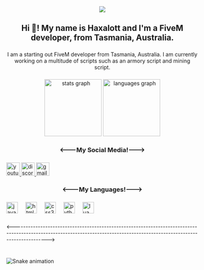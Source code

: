 <div align="center">
  <img src="https://profile-counter.glitch.me/jcwaz/count.svg?"  />
</div>

###

<h2 align="center">Hi 👋! My name is Haxalott and I'm a FiveM developer, from Tasmania, Australia.</h2>

###

<p align="center">I am a starting out FiveM developer from Tasmania, Australia. I am currently working on a multitude of scripts such as an armory script and mining script.</p>

###

<div align="center">
  <img src="https://github-readme-stats.vercel.app/api?username=jcwaz&hide_title=false&hide_rank=false&show_icons=true&include_all_commits=true&count_private=true&disable_animations=false&theme=dracula&locale=en&hide_border=false" height="150" alt="stats graph"  />
  <img src="https://github-readme-stats.vercel.app/api/top-langs?username=jcwaz&locale=en&hide_title=false&layout=compact&card_width=320&langs_count=5&theme=dracula&hide_border=false" height="150" alt="languages graph"  />
</div>

###

<h3 align="center"><---My Social Media!---></h3>

###

<div align="left">
  <a href="https://www.youtube.com/channel/UCUns3Qiy2yqS_DOAJmiXpKg" target="_blank">
    <img src="https://img.shields.io/static/v1?message=My%20Youtube%20CHannel&logo=youtube&label=&color=FF0000&logoColor=white&labelColor=&style=for-the-badge" height="35" alt="youtube logo"  />
  </a>
  <a href="https://discord.gg/JJjADNnu6B" target="_blank">
    <img src="https://img.shields.io/static/v1?message=My%20Discord%20Server&logo=discord&label=&color=7289DA&logoColor=white&labelColor=&style=for-the-badge" height="35" alt="discord logo"  />
  </a>
  <a href="haxalottdevelopments@gmail.com" target="_blank">
    <img src="https://img.shields.io/static/v1?message=My%20Email&logo=gmail&label=&color=D14836&logoColor=white&labelColor=&style=for-the-badge" height="35" alt="gmail logo"  />
  </a>
</div>

###

<h3 align="center"><---My Languages!---></h3>

###

<div align="left">
  <img src="https://cdn.jsdelivr.net/gh/devicons/devicon/icons/javascript/javascript-original.svg" height="30" alt="javascript logo"  />
  <img width="12" />
  <img src="https://cdn.jsdelivr.net/gh/devicons/devicon/icons/html5/html5-original.svg" height="30" alt="html5 logo"  />
  <img width="12" />
  <img src="https://cdn.jsdelivr.net/gh/devicons/devicon/icons/css3/css3-original.svg" height="30" alt="css3 logo"  />
  <img width="12" />
  <img src="https://cdn.jsdelivr.net/gh/devicons/devicon/icons/python/python-original.svg" height="30" alt="python logo"  />
  <img width="12" />
  <img src="https://cdn.jsdelivr.net/gh/devicons/devicon/icons/lua/lua-original.svg" height="30" alt="lua logo"  />
</div>

###

<p align="left"><--------------------------------------------------------------------------------------------------------------------------------------------------------------------------></p>

###

<br clear="both">

<img src="https://raw.githubusercontent.com/jcwaz/jcwaz/output/snake.svg" alt="Snake animation" />

###